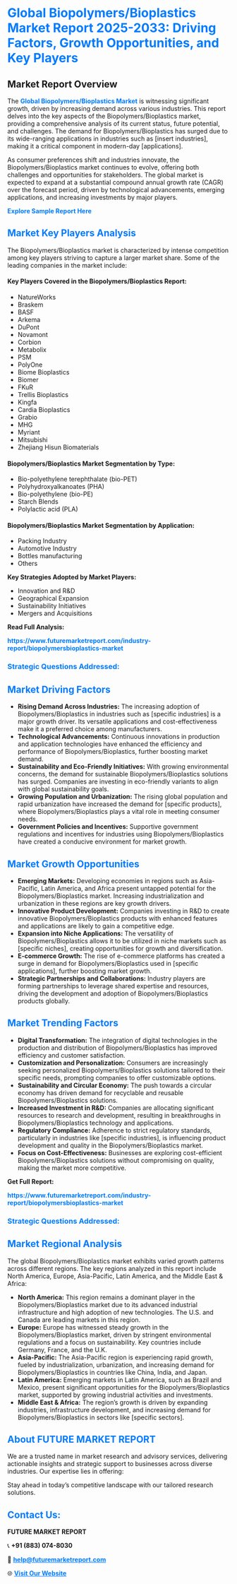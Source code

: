 <h1 style="color: #007BFF;">Global Biopolymers/Bioplastics Market Report 2025-2033: Driving Factors, Growth Opportunities, and Key Players</h1>

<section id="overview">
<h2>Market Report Overview</h2>
<p>The <a href="https://www.futuremarketreport.com/industry-report/biopolymersbioplastics-market" style="color: #007BFF; text-decoration: none;"><strong>Global Biopolymers/Bioplastics Market</strong></a> is witnessing significant growth, driven by increasing demand across various industries. This report delves into the key aspects of the Biopolymers/Bioplastics market, providing a comprehensive analysis of its current status, future potential, and challenges. The demand for Biopolymers/Bioplastics has surged due to its wide-ranging applications in industries such as [insert industries], making it a critical component in modern-day [applications].</p>
<p>As consumer preferences shift and industries innovate, the Biopolymers/Bioplastics market continues to evolve, offering both challenges and opportunities for stakeholders. The global market is expected to expand at a substantial compound annual growth rate (CAGR) over the forecast period, driven by technological advancements, emerging applications, and increasing investments by major players.</p>
</section>

<section id="overview">
<p><a href="https://www.futuremarketreport.com/request-sample/reportId=103505" style="color: #007BFF; text-decoration: none;"><strong>Explore Sample Report Here</strong></a></p>
</section>

<section id="key-players">
<h2 style="color: #007BFF;">Market Key Players Analysis</h2>
<p>The Biopolymers/Bioplastics market is characterized by intense competition among key players striving to capture a larger market share. Some of the leading companies in the market include:</p>
<h4>Key Players Covered in the Biopolymers/Bioplastics Report:</h4>
<ul><li>NatureWorks</li><li>Braskem</li><li>BASF</li><li>Arkema</li><li>DuPont</li><li>Novamont</li><li>Corbion</li><li>Metabolix</li><li>PSM</li><li>PolyOne</li><li>Biome Bioplastics</li><li>Biomer</li><li>FKuR</li><li>Trellis Bioplastics</li><li>Kingfa</li><li>Cardia Bioplastics</li><li>Grabio</li><li>MHG</li><li>Myriant</li><li>Mitsubishi</li><li>Zhejiang Hisun Biomaterials</li></ul>
<h4>Biopolymers/Bioplastics Market Segmentation by Type:</h4>
<ul><li>Bio-polyethylene terephthalate (bio-PET)</li><li>Polyhydroxyalkanoates (PHA)</li><li>Bio-polyethylene (bio-PE)</li><li>Starch Blends</li><li>Polylactic acid (PLA)</li></ul>

<h4>Biopolymers/Bioplastics Market Segmentation by Application:</h4>
<ul><li>Packing Industry</li><li>Automotive Industry</li><li>Bottles manufacturing</li><li>Others</li></ul>
<p><strong>Key Strategies Adopted by Market Players:</strong></p>
<ul>
<li>Innovation and R&D</li>
<li>Geographical Expansion</li>
<li>Sustainability Initiatives</li>
<li>Mergers and Acquisitions</li>
</ul>
</section>

<section>
<p><strong>Read Full Analysis: </strong></p><a href="https://www.futuremarketreport.com/industry-report/biopolymersbioplastics-market" style="color: #007BFF; text-decoration: none;"><strong>https://www.futuremarketreport.com/industry-report/biopolymersbioplastics-market</strong></a>
<h3 style="color: #007BFF;">Strategic Questions Addressed:</h3>
</section>

<section id="driving-factors">
<h2 style="color: #007BFF;">Market Driving Factors</h2>
<ul>
<li><strong>Rising Demand Across Industries:</strong> The increasing adoption of Biopolymers/Bioplastics in industries such as [specific industries] is a major growth driver. Its versatile applications and cost-effectiveness make it a preferred choice among manufacturers.</li>
<li><strong>Technological Advancements:</strong> Continuous innovations in production and application technologies have enhanced the efficiency and performance of Biopolymers/Bioplastics, further boosting market demand.</li>
<li><strong>Sustainability and Eco-Friendly Initiatives:</strong> With growing environmental concerns, the demand for sustainable Biopolymers/Bioplastics solutions has surged. Companies are investing in eco-friendly variants to align with global sustainability goals.</li>
<li><strong>Growing Population and Urbanization:</strong> The rising global population and rapid urbanization have increased the demand for [specific products], where Biopolymers/Bioplastics plays a vital role in meeting consumer needs.</li>
<li><strong>Government Policies and Incentives:</strong> Supportive government regulations and incentives for industries using Biopolymers/Bioplastics have created a conducive environment for market growth.</li>
</ul>
</section>

<section id="growth-opportunities">
<h2 style="color: #007BFF;">Market Growth Opportunities</h2>
<ul>
<li><strong>Emerging Markets:</strong> Developing economies in regions such as Asia-Pacific, Latin America, and Africa present untapped potential for the Biopolymers/Bioplastics market. Increasing industrialization and urbanization in these regions are key growth drivers.</li>
<li><strong>Innovative Product Development:</strong> Companies investing in R&D to create innovative Biopolymers/Bioplastics products with enhanced features and applications are likely to gain a competitive edge.</li>
<li><strong>Expansion into Niche Applications:</strong> The versatility of Biopolymers/Bioplastics allows it to be utilized in niche markets such as [specific niches], creating opportunities for growth and diversification.</li>
<li><strong>E-commerce Growth:</strong> The rise of e-commerce platforms has created a surge in demand for Biopolymers/Bioplastics used in [specific applications], further boosting market growth.</li>
<li><strong>Strategic Partnerships and Collaborations:</strong> Industry players are forming partnerships to leverage shared expertise and resources, driving the development and adoption of Biopolymers/Bioplastics products globally.</li>
</ul>
</section>

<section id="trending-factors">
<h2 style="color: #007BFF;">Market Trending Factors</h2>
<ul>
<li><strong>Digital Transformation:</strong> The integration of digital technologies in the production and distribution of Biopolymers/Bioplastics has improved efficiency and customer satisfaction.</li>
<li><strong>Customization and Personalization:</strong> Consumers are increasingly seeking personalized Biopolymers/Bioplastics solutions tailored to their specific needs, prompting companies to offer customizable options.</li>
<li><strong>Sustainability and Circular Economy:</strong> The push towards a circular economy has driven demand for recyclable and reusable Biopolymers/Bioplastics solutions.</li>
<li><strong>Increased Investment in R&D:</strong> Companies are allocating significant resources to research and development, resulting in breakthroughs in Biopolymers/Bioplastics technology and applications.</li>
<li><strong>Regulatory Compliance:</strong> Adherence to strict regulatory standards, particularly in industries like [specific industries], is influencing product development and quality in the Biopolymers/Bioplastics market.</li>
<li><strong>Focus on Cost-Effectiveness:</strong> Businesses are exploring cost-efficient Biopolymers/Bioplastics solutions without compromising on quality, making the market more competitive.</li>
</ul>
</section>

<section>
<p><strong>Get Full Report: </strong></p><a href="https://www.futuremarketreport.com/industry-report/biopolymersbioplastics-market" style="color: #007BFF; text-decoration: none;"><strong>https://www.futuremarketreport.com/industry-report/biopolymersbioplastics-market</strong></a>
<h3 style="color: #007BFF;">Strategic Questions Addressed:</h3>
</section>


<section id="regional-analysis">
<h2 style="color: #007BFF;">Market Regional Analysis</h2>
<p>The global Biopolymers/Bioplastics market exhibits varied growth patterns across different regions. The key regions analyzed in this report include North America, Europe, Asia-Pacific, Latin America, and the Middle East & Africa:</p>
<ul>
<li><strong>North America:</strong> This region remains a dominant player in the Biopolymers/Bioplastics market due to its advanced industrial infrastructure and high adoption of new technologies. The U.S. and Canada are leading markets in this region.</li>
<li><strong>Europe:</strong> Europe has witnessed steady growth in the Biopolymers/Bioplastics market, driven by stringent environmental regulations and a focus on sustainability. Key countries include Germany, France, and the U.K.</li>
<li><strong>Asia-Pacific:</strong> The Asia-Pacific region is experiencing rapid growth, fueled by industrialization, urbanization, and increasing demand for Biopolymers/Bioplastics in countries like China, India, and Japan.</li>
<li><strong>Latin America:</strong> Emerging markets in Latin America, such as Brazil and Mexico, present significant opportunities for the Biopolymers/Bioplastics market, supported by growing industrial activities and investments.</li>
<li><strong>Middle East & Africa:</strong> The region’s growth is driven by expanding industries, infrastructure development, and increasing demand for Biopolymers/Bioplastics in sectors like [specific sectors].</li>
</ul>
</section>

<footer>
<h2 style="color: #007BFF;">About FUTURE MARKET REPORT</h2>
<p>We are a trusted name in market research and advisory services, delivering actionable insights and strategic support to businesses across diverse industries. Our expertise lies in offering:</p>

<p>Stay ahead in today’s competitive landscape with our tailored research solutions.</p>

<h2 style="color: #007BFF;">Contact Us:</h2>
<p><strong>FUTURE MARKET REPORT</strong></p>
<p>📞 <strong>+91 (883) 074-8030</strong></p>
<p>📧 <strong><a href="mailto:help@futuremarketreport.com" style="color: #007BFF;">help@futuremarketreport.com</a></strong></p>
<p>🌐 <strong><a href="https://www.futuremarketreport.com/" style="color: #007BFF;">Visit Our Website</a></strong></p>
</footer>